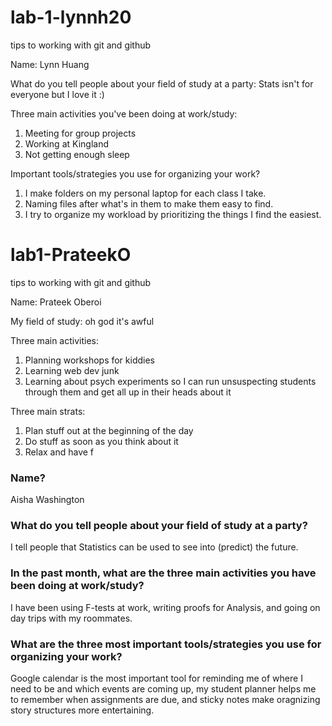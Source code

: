 # lab-1-lynnh20

tips to working with git and github

Name: Lynn Huang

What do you tell people about your field of study at a party: Stats isn't for everyone but I love it :)

Three main activities you've been doing at work/study:
1. Meeting for group projects
2. Working at Kingland
3. Not getting enough sleep


Important tools/strategies you use for organizing your work?
1. I make folders on my personal laptop for each class I take.
2. Naming files after what's in them to make them easy to find.
3. I try to organize my workload by prioritizing the things I find the easiest. 


# lab1-PrateekO
tips to working with git and github

Name: Prateek Oberoi  


My field of study: oh god it's awful  


Three main activities:   
  1.  Planning workshops for kiddies
  2.  Learning web dev junk
  3.  Learning about psych experiments so I can run unsuspecting students through them and get all up in their heads about it  
  
  
Three main strats: 
  1.  Plan stuff out at the beginning of the day  
  2.  Do stuff as soon as you think about it  
  3.  Relax and have f
  
### Name?
Aisha Washington  

### What do you tell people about your field of study at a party?
I tell people that Statistics can be used to see into (predict) the future.  

### In the past month, what are the three main activities you have been doing at work/study?
I have been using F-tests at work, writing proofs for Analysis, and going on day trips with my roommates.  

### What are the three most important tools/strategies you use for organizing your work?
Google calendar is the most important tool for reminding me of where I need to be and which events are coming up, my student planner helps me to remember when assignments are due, and sticky notes make oragnizing story structures more entertaining.

